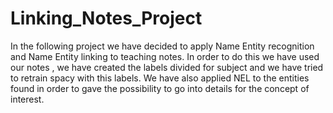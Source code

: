 # Linking_Notes_Project
In the following project we have decided to apply Name Entity recognition and Name Entity linking to teaching notes. 
In order to do this we have used our notes , we have created the labels divided for subject and we have tried to retrain spacy with 
this labels. 
We have also applied NEL to the entities found in order to gave the possibility to go into details for the concept of interest. 
